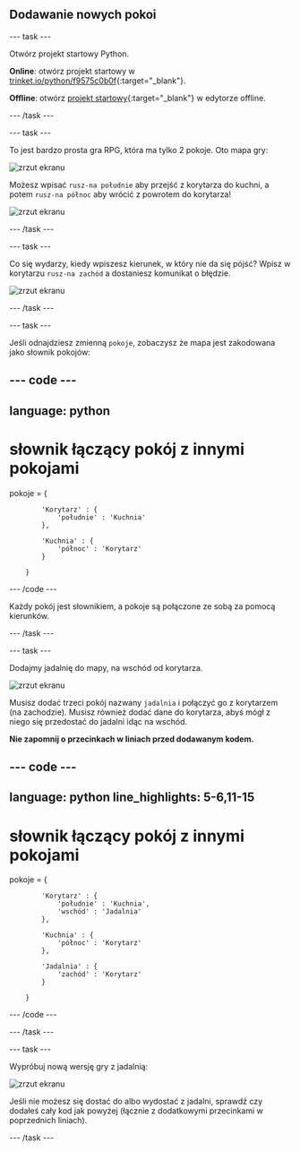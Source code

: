 ## Dodawanie nowych pokoi

--- task ---

Otwórz projekt startowy Python.

**Online**: otwórz projekt startowy w [trinket.io/python/f9575c0b0f](https://trinket.io/python/f9575c0b0f){:target="_blank"}.

**Offline**: otwórz [projekt startowy](http://rpf.io/p/pl-PL/rpg-go){:target="_blank"} w edytorze offline.

--- /task ---

--- task ---

To jest bardzo prosta gra RPG, która ma tylko 2 pokoje. Oto mapa gry:

![zrzut ekranu](images/rpg-map1.png)

Możesz wpisać `rusz-na południe` aby przejść z korytarza do kuchni, a potem `rusz-na północ` aby wrócić z powrotem do korytarza!

![zrzut ekranu](images/rpg-controls.png)

--- /task ---

--- task ---

Co się wydarzy, kiedy wpiszesz kierunek, w który nie da się pójść? Wpisz w korytarzu `rusz-na zachód` a dostaniesz komunikat o błędzie.

![zrzut ekranu](images/rpg-error.png)

--- /task ---

--- task ---

Jeśli odnajdziesz zmienną `pokoje`, zobaczysz że mapa jest zakodowana jako słownik pokojów:

--- code ---
---
language: python
---
# słownik łączący pokój z innymi pokojami

pokoje = {

            'Korytarz' : {
                'południe' : 'Kuchnia'
            },
    
            'Kuchnia' : {
                'północ' : 'Korytarz'
            }
    
        }
    

--- /code ---

Każdy pokój jest słownikiem, a pokoje są połączone ze sobą za pomocą kierunków.

--- /task ---

--- task ---

Dodajmy jadalnię do mapy, na wschód od korytarza.

![zrzut ekranu](images/rpg-dining.png)

Musisz dodać trzeci pokój nazwany `jadalnia` i połączyć go z korytarzem (na zachodzie). Musisz również dodać dane do korytarza, abyś mógł z niego się przedostać do jadalni idąc na wschód.

**Nie zapomnij o przecinkach w liniach przed dodawanym kodem.**

--- code ---
---
language: python
line_highlights: 5-6,11-15
---

# słownik łączący pokój z innymi pokojami

pokoje = {

            'Korytarz' : {
                'południe' : 'Kuchnia',
                'wschód' : 'Jadalnia'
            },
    
            'Kuchnia' : {
                'północ' : 'Korytarz'
            },
    
            'Jadalnia' : {
                'zachód' : 'Korytarz'
            }
    
        }
    

--- /code ---

--- /task ---

--- task ---

Wypróbuj nową wersję gry z jadalnią:

![zrzut ekranu](images/rpg-dining-test.png)

Jeśli nie możesz się dostać do albo wydostać z jadalni, sprawdź czy dodałeś cały kod jak powyżej (łącznie z dodatkowymi przecinkami w poprzednich liniach).

--- /task ---